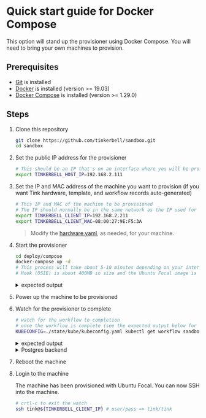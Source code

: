 # Quick start guide for Docker Compose

This option will stand up the provisioner using Docker Compose.
You will need to bring your own machines to provision.

## Prerequisites

- [Git](https://git-scm.com/book/en/v2/Getting-Started-Installing-Git) is installed
- [Docker](https://docs.docker.com/get-docker/) is installed (version >= 19.03)
- [Docker Compose](https://docs.docker.com/compose/install/) is installed (version >= 1.29.0)

## Steps

1. Clone this repository

   ```bash
   git clone https://github.com/tinkerbell/sandbox.git
   cd sandbox
   ```

2. Set the public IP address for the provisioner

   ```bash
   # This should be an IP that's on an interface where you will be provisioning machines
   export TINKERBELL_HOST_IP=192.168.2.111
   ```

3. Set the IP and MAC address of the machine you want to provision (if you want Tink hardware, template, and workflow records auto-generated)

   ```bash
   # This IP and MAC of the machine to be provisioned
   # The IP should normally be in the same network as the IP used for the provisioner
   export TINKERBELL_CLIENT_IP=192.168.2.211
   export TINKERBELL_CLIENT_MAC=08:00:27:9E:F5:3A
   ```

   > Modify the [hardware.yaml](../../deploy/compose/manifests/hardware.yaml), as needed, for your machine.

4. Start the provisioner

   ```bash
   cd deploy/compose
   docker-compose up -d
   # This process will take about 5-10 minutes depending on your internet connection.
   # Hook (OSIE) is about 400MB in size and the Ubuntu Focal image is about 500MB
   ```

   <details>
   <summary>expected output</summary>

   ```bash
   Creating network "compose_default" with the default driver
   Creating volume "compose_k3s-server" with default driver
   Pulling tink-server (quay.io/tinkerbell/tink:v0.7.0)...
   v0.7.0: Pulling from tinkerbell/tink
   9621f1afde84: Already exists
   45d75a7e2c40: Pull complete
   c3d0a7e0154d: Pull complete
   Digest: sha256:b4ee7cf6da1e7dc5a5107e51e725b4fa7e46aac65cbe42cfe22139b07d6363b3
   Status: Downloaded newer image for quay.io/tinkerbell/tink:v0.7.0
   Pulling tink-controller (quay.io/tinkerbell/tink-controller:sha-eeb2a454)...
   sha-eeb2a454: Pulling from tinkerbell/tink-controller
   9621f1afde84: Already exists
   d532ffcfa954: Pull complete
   c56b0a87f19d: Pull complete
   Digest: sha256:3cd56aaaf02fcbfcada752013db85f23816300b52527df0fb8f5481252bbc925
   Status: Downloaded newer image for quay.io/tinkerbell/tink-controller:sha-eeb2a454
   Pulling hegel (quay.io/tinkerbell/hegel:v0.7.0)...
   v0.7.0: Pulling from tinkerbell/hegel
   5d20c808ce19: Pull complete
   0c56430d993f: Pull complete
   f6b392cbe540: Pull complete
   14a8d8138b1d: Pull complete
   Digest: sha256:6cae60bc29eaee5b213b258894f50caebd8c229a2bafa666e88772da4e4f8ded
   Status: Downloaded newer image for quay.io/tinkerbell/hegel:v0.7.0
   Pulling boots (quay.io/tinkerbell/boots:v0.7.0)...
   v0.7.0: Pulling from tinkerbell/boots
   6097bfa160c1: Pull complete
   0f3cf798c031: Pull complete
   bcecd77be5a5: Pull complete
   Digest: sha256:4ac5c895d9ec455872352daffb659a359df8caa89616d62c66442e36b5cef6ac
   Status: Downloaded newer image for quay.io/tinkerbell/boots:v0.7.0
   Creating compose_fetch-osie_1                   ... done
   Creating compose_k3s_1                          ... done
   Creating compose_manifest-update_1              ... done
   Creating compose_fetch-and-convert-ubuntu-img_1 ... done
   Creating compose_web-assets-server_1            ... done
   Creating compose_tink-crds-apply_1              ... done
   Creating compose_tink-server_1                  ... done
   Creating compose_tink-controller_1              ... done
   Creating compose_manifest-apply_1               ... done
   Creating compose_boots_1                        ... done
   Creating compose_hegel_1                        ... done
   ```

   </details>

5. Power up the machine to be provisioned

6. Watch for the provisioner to complete

   ```bash
   # watch for the workflow to completion
   # once the workflow is complete (see the expected output below for completion), move on to the next step
   KUBECONFIG=./state/kube/kubeconfig.yaml kubectl get workflow sandbox-workflow --watch
   ```

   <details>
   <summary>expected output</summary>

   ```bash
   NAME               TEMPLATE       STATE
   sandbox-workflow   ubuntu-focal   STATE_PENDING
   sandbox-workflow   ubuntu-focal   STATE_RUNNING
   sandbox-workflow   ubuntu-focal   STATE_RUNNING
   sandbox-workflow   ubuntu-focal   STATE_RUNNING
   sandbox-workflow   ubuntu-focal   STATE_RUNNING
   sandbox-workflow   ubuntu-focal   STATE_RUNNING
   sandbox-workflow   ubuntu-focal   STATE_RUNNING
   sandbox-workflow   ubuntu-focal   STATE_RUNNING
   sandbox-workflow   ubuntu-focal   STATE_RUNNING
   sandbox-workflow   ubuntu-focal   STATE_RUNNING
   sandbox-workflow   ubuntu-focal   STATE_RUNNING
   sandbox-workflow   ubuntu-focal   STATE_RUNNING
   sandbox-workflow   ubuntu-focal   STATE_RUNNING
   sandbox-workflow   ubuntu-focal   STATE_RUNNING
   sandbox-workflow   ubuntu-focal   STATE_SUCCESS
   ```

   </details>

   <details>
   <summary>Postgres backend</summary>

   ```bash
   # watch the workflow events and status for workflow completion
   # once the workflow is complete (see the expected output below for completion), move on to the next step
   wid=$(tink workflow get --no-headers | awk '/^\|/ {print $2}'); watch -n1 "tink workflow events ${wid}; tink workflow state ${wid}"

   +--------------------------------------+-----------------+---------------------+----------------+---------------------------------+---------------+
   | WORKER ID                            | TASK NAME       | ACTION NAME         | EXECUTION TIME | MESSAGE                         | ACTION STATUS |
   +--------------------------------------+-----------------+---------------------+----------------+---------------------------------+---------------+
   | 0eba0bf8-3772-4b4a-ab9f-6ebe93b90a94 | os-installation | stream-ubuntu-image |              0 | Started execution               | STATE_RUNNING |
   | 0eba0bf8-3772-4b4a-ab9f-6ebe93b90a94 | os-installation | stream-ubuntu-image |             15 | finished execution successfully | STATE_SUCCESS |
   | 0eba0bf8-3772-4b4a-ab9f-6ebe93b90a94 | os-installation | install-openssl     |              0 | Started execution               | STATE_RUNNING |
   | 0eba0bf8-3772-4b4a-ab9f-6ebe93b90a94 | os-installation | install-openssl     |              1 | finished execution successfully | STATE_SUCCESS |
   | 0eba0bf8-3772-4b4a-ab9f-6ebe93b90a94 | os-installation | create-user         |              0 | Started execution               | STATE_RUNNING |
   | 0eba0bf8-3772-4b4a-ab9f-6ebe93b90a94 | os-installation | create-user         |              0 | finished execution successfully | STATE_SUCCESS |
   | 0eba0bf8-3772-4b4a-ab9f-6ebe93b90a94 | os-installation | enable-ssh          |              0 | Started execution               | STATE_RUNNING |
   | 0eba0bf8-3772-4b4a-ab9f-6ebe93b90a94 | os-installation | enable-ssh          |              0 | finished execution successfully | STATE_SUCCESS |
   | 0eba0bf8-3772-4b4a-ab9f-6ebe93b90a94 | os-installation | disable-apparmor    |              0 | Started execution               | STATE_RUNNING |
   | 0eba0bf8-3772-4b4a-ab9f-6ebe93b90a94 | os-installation | disable-apparmor    |              0 | finished execution successfully | STATE_SUCCESS |
   | 0eba0bf8-3772-4b4a-ab9f-6ebe93b90a94 | os-installation | write-netplan       |              0 | Started execution               | STATE_RUNNING |
   | 0eba0bf8-3772-4b4a-ab9f-6ebe93b90a94 | os-installation | write-netplan       |              0 | finished execution successfully | STATE_SUCCESS |
   +--------------------------------------+-----------------+---------------------+----------------+---------------------------------+---------------+
   +----------------------+--------------------------------------+
   | FIELD NAME           | VALUES                               |
   +----------------------+--------------------------------------+
   | Workflow ID          | 3107919b-e59d-11eb-bf99-0242ac120005 |
   | Workflow Progress    | 100%                                 |
   | Current Task         | os-installation                      |
   | Current Action       | write-netplan                        |
   | Current Worker       | 0eba0bf8-3772-4b4a-ab9f-6ebe93b90a94 |
   | Current Action State | STATE_SUCCESS                        |
   +----------------------+--------------------------------------+
   ```

   </details>

7. Reboot the machine

8. Login to the machine

   The machine has been provisioned with Ubuntu Focal.
   You can now SSH into the machine.

   ```bash
   # crtl-c to exit the watch
   ssh tink@${TINKERBELL_CLIENT_IP} # user/pass => tink/tink
   ```
